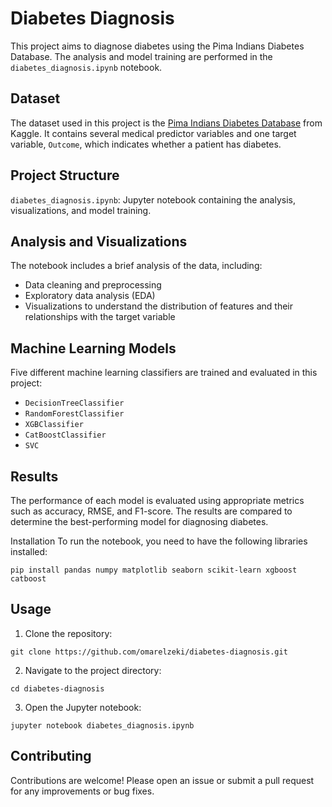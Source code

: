 # Diabetes Diagnosis
This project aims to diagnose diabetes using the Pima Indians Diabetes Database. The analysis and model training are performed in the `diabetes_diagnosis.ipynb` notebook.

## Dataset
The dataset used in this project is the [Pima Indians Diabetes Database](https://www.kaggle.com/datasets/uciml/pima-indians-diabetes-database) from Kaggle. It contains several medical predictor variables and one target variable, `Outcome`, which indicates whether a patient has diabetes.

## Project Structure
`diabetes_diagnosis.ipynb`: Jupyter notebook containing the analysis, visualizations, and model training.

## Analysis and Visualizations
The notebook includes a brief analysis of the data, including:

- Data cleaning and preprocessing
- Exploratory data analysis (EDA)
- Visualizations to understand the distribution of features and their relationships with the target variable

## Machine Learning Models
Five different machine learning classifiers are trained and evaluated in this project:

- `DecisionTreeClassifier`
- `RandomForestClassifier`
- `XGBClassifier`
- `CatBoostClassifier`
- `SVC`

## Results
The performance of each model is evaluated using appropriate metrics such as accuracy, RMSE, and F1-score. The results are compared to determine the best-performing model for diagnosing diabetes.

Installation
To run the notebook, you need to have the following libraries installed:

```shell
pip install pandas numpy matplotlib seaborn scikit-learn xgboost catboost
```
## Usage
1. Clone the repository:
```shell
git clone https://github.com/omarelzeki/diabetes-diagnosis.git
```
2. Navigate to the project directory:
```shell
cd diabetes-diagnosis
```
3. Open the Jupyter notebook:
```shell
jupyter notebook diabetes_diagnosis.ipynb
```
## Contributing
Contributions are welcome! Please open an issue or submit a pull request for any improvements or bug fixes.
